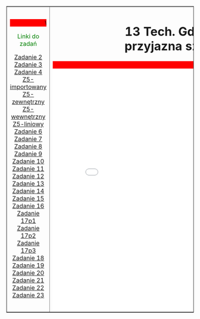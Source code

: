 <html lang="pl">
<head>
    <meta charset="UTF-8">
    <title>Szkielet Zaliczeniowy</title>
    <link rel="stylesheet" href="nazwa.css">
</head>
<body>
    <table width="95%" border="1" align="center">
        <tr>
            <td width="18%" align="center">
                <marquee bgcolor="red">Wawrzyniak-Pekar</marquee>
                <p> <font color="green">Linki do zadań</font> </p>
                <a href="z2_wawr.html" target="content_frame">Zadanie 2</a><br>
                <a href="z3_wawr.html" target="content_frame">Zadanie 3</a><br>
                <a href="z4_wawr.html" target="content_frame">Zadanie 4</a><br>
                <a href="wawr_z5_4 imoprtowy.html" target="content_frame">Z5-importowany</a><br>
                <a href="wawr_z5_2 zewnętrzny.html" target="content_frame">Z5-zewnętrzny</a><br>
                <a href="wawr_z5_3 wewnętrzny.html" target="content_frame">Z5-wewnętrzny</a><br>
                <a href="wawr_z5_4 liniowy2.html" target="content_frame">Z5-liniowy</a><br>
                <a href="z6_wawr.html" target="content_frame">Zadanie 6</a><br>
		<a href="z7_wawr.html" target="content_frame">Zadanie 7</a><br>
	        <a href="z8_wawr.html" target="content_frame">Zadanie 8</a><br>
		<a href="z9_wawr.html" target="content_frame">Zadanie 9</a><br>
		<a href="z10_wawr.html" target="content_frame">Zadanie 10</a><br>
		<a href="z11_wawr.html" target="content_frame">Zadanie 11</a><br>
		<a href="z12_wawr.html" target="content_frame">Zadanie 12</a><br>
                <a href="z13_wawr.html" target="content_frame">Zadanie 13</a><br>
                <a href="z14_wawr.html" target="content_frame">Zadanie 14</a><br>
                <a href="z15_wawr.html" target="content_frame">Zadanie 15</a><br>
                <a href="z16_wawr.html" target="content_frame">Zadanie 16</a><br>
                <a href="zadanie17_p1_wawr.html" target="content_frame">Zadanie 17p1</a><br>
                <a href="zadanie17_p2_wawr.html" target="content_frame">Zadanie 17p2</a><br>
                <a href="zadanie17_p3_wawr.html" target="content_frame">Zadanie 17p3</a><br>
                <a href="z18_wawr.html" target="content_frame">Zadanie 18</a><br>
                <a href="z19_wawr.html" target="content_frame">Zadanie 19</a><br>
                <a href="z20_wawr.html" target="content_frame">Zadanie 20</a><br>
                <a href="z21_wawr.html" target="content_frame">Zadanie 21</a><br>
		<a href="z22_wawr.html" target="content_frame">Zadanie 22</a><br>
		<a href="z23_wawr_.html" target="content_frame">Zadanie 23</a><br>
            </td>
            <td align="center">
                <h1>13 Tech. Gdańsk<br>przyjazna szkoła</h1>
				<marquee bgcolor="red">Pozdrowienia</marquee>
                <iframe width="650" height="650" name="content_frame" src="start.html" frameborder="0"></iframe>
            </td>
            <td width="18%" align="center">
			<p> <font color="green">Linki do kodów zadań</font> </p>
                <a href="importowany5.html" target="content_frame">Z5_kod-importowany</a><br>
                <a href="szkielety 5.html" target="content_frame">Z5_kod-zewnętrzny</a><br>
                <a href="5wewnętrzny.html" target="content_frame">Z5_kod-wewnętrzny</a><br>
                <a href="wawr_z5_4 liniowy.html" target="content_frame">Z5_kod-liniowy</a><br>
                <a href="Z6_kod.html" target="content_frame">Z6_kod</a><br>
                <a href="Z13_kod.html" target="content_frame">Z13_kod</a><br>
                <a href="szkielety15.html" target="content_frame">Z15_kod</a><br>
                <a href="Z17p1_kod.html" target="content_frame">Z17p1_kod</a><br>
                <a href="Z17p2_kod.html" target="content_frame">Z17p2_kod</a><br>
                <a href="Z18_kod.html" target="content_frame">Z18_kod</a><br>
                <a href="Z19_kod.html" target="content_frame">Z19_kod</a><br>
                <a href="Z20_kod.html" target="content_frame">Z20_kod</a><br>
				<a href="Z22_kod.html" target="content_frame">Z22_kod</a><br>
				<a href="Z23_kod.html" target="content_frame">Z23_kod</a><br>
            </td>
        </tr>
    </table>
</body>
</html>
